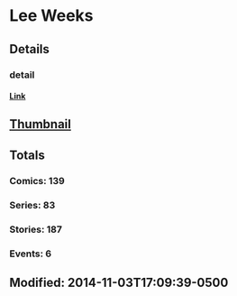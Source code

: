 # Lee  Weeks 
## Details
### detail
#### [Link](http://marvel.com/comics/creators/8991/lee_weeks?utm_campaign=apiRef&utm_source=225578a89fc76f3d20fbffda5d17a88d)
## [Thumbnail](http://i.annihil.us/u/prod/marvel/i/mg/7/60/4bb7940e878d9.jpg)
## Totals
### Comics: 139
### Series: 83
### Stories: 187
### Events: 6
## Modified: 2014-11-03T17:09:39-0500